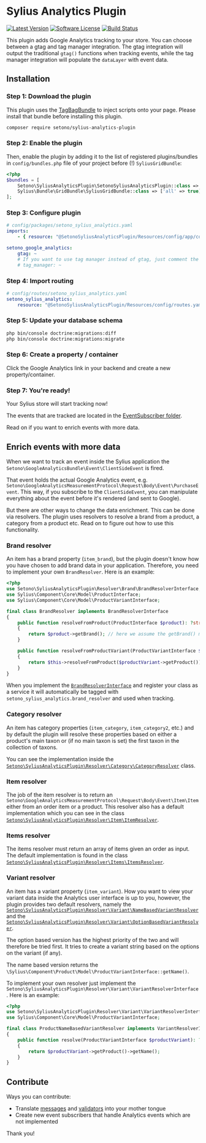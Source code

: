 # Sylius Analytics Plugin

[![Latest Version][ico-version]][link-packagist]
[![Software License][ico-license]](LICENSE)
[![Build Status][ico-github-actions]][link-github-actions]

This plugin adds Google Analytics tracking to your store. You can choose between a gtag and tag manager integration.
The gtag integration will output the traditional `gtag()` functions when tracking events, while the tag manager integration
will populate the `dataLayer` with event data.

## Installation

### Step 1: Download the plugin

This plugin uses the [TagBagBundle](https://github.com/Setono/TagBagBundle) to inject scripts onto your page.
Please install that bundle before installing this plugin.

```bash
composer require setono/sylius-analytics-plugin
```

### Step 2: Enable the plugin

Then, enable the plugin by adding it to the list of registered plugins/bundles
in `config/bundles.php` file of your project before (!) `SyliusGridBundle`:

```php
<?php
$bundles = [
    Setono\SyliusAnalyticsPlugin\SetonoSyliusAnalyticsPlugin::class => ['all' => true],
    Sylius\Bundle\GridBundle\SyliusGridBundle::class => ['all' => true],
];
```

### Step 3: Configure plugin

```yaml
# config/packages/setono_sylius_analytics.yaml
imports:
    - { resource: "@SetonoSyliusAnalyticsPlugin/Resources/config/app/config.yaml" }

setono_google_analytics:
    gtag: ~
    # If you want to use tag manager instead of gtag, just comment the line above and remove the comment below
    # tag_manager: ~
```

### Step 4: Import routing

```yaml
# config/routes/setono_sylius_analytics.yaml
setono_sylius_analytics:
    resource: "@SetonoSyliusAnalyticsPlugin/Resources/config/routes.yaml"
```

### Step 5: Update your database schema

```bash
php bin/console doctrine:migrations:diff
php bin/console doctrine:migrations:migrate
```

### Step 6: Create a property / container
Click the Google Analytics link in your backend and create a new property/container.

### Step 7: You're ready!
Your Sylius store will start tracking now!

The events that are tracked are located in the [EventSubscriber folder](src/EventSubscriber).

Read on if you want to enrich events with more data.

## Enrich events with more data
When we want to track an event inside the Sylius application the `Setono\GoogleAnalyticsBundle\Event\ClientSideEvent` is fired.

That event holds the actual Google Analytics event, e.g. `Setono\GoogleAnalyticsMeasurementProtocol\Request\Body\Event\PurchaseEvent`.
This way, if you subscribe to the `ClientSideEvent`, you can manipulate everything about the event before it's rendered (and sent to Google).

But there are other ways to change the data enrichment. This can be done via resolvers. The plugin uses resolvers to
resolve a brand from a product, a category from a product etc. Read on to figure out how to use this functionality.

### Brand resolver
An item has a brand property (`item_brand`), but the plugin doesn't know how you have chosen to
add brand data in your application. Therefore, you need to implement your own `BrandResolver`. Here is an example:

```php
<?php
use Setono\SyliusAnalyticsPlugin\Resolver\Brand\BrandResolverInterface;
use Sylius\Component\Core\Model\ProductInterface;
use Sylius\Component\Core\Model\ProductVariantInterface;

final class BrandResolver implements BrandResolverInterface
{
    public function resolveFromProduct(ProductInterface $product): ?string
    {
        return $product->getBrand(); // here we assume the getBrand() method will return a brand name or null (if not set)
    }

    public function resolveFromProductVariant(ProductVariantInterface $productVariant): ?string
    {
        return $this->resolveFromProduct($productVariant->getProduct());
    }
}
```

When you implement the [`BrandResolverInterface`](src/Resolver/Brand/BrandResolverInterface.php) and register your class as a service it will automatically
be tagged with `setono_sylius_analytics.brand_resolver` and used when tracking.

### Category resolver
An item has category properties (`item_category`, `item_category2`, etc.) and by default the plugin will resolve these
properties based on either a product's main taxon or (if no main taxon is set) the first taxon in the collection of taxons.

You can see the implementation inside the
[`Setono\SyliusAnalyticsPlugin\Resolver\Category\CategoryResolver`](src/Resolver/Category/CategoryResolver.php) class.

### Item resolver
The job of the item resolver is to return an `Setono\GoogleAnalyticsMeasurementProtocol\Request\Body\Event\Item\Item`
either from an order item or a product. This resolver also has a default implementation which you can see in the class
[`Setono\SyliusAnalyticsPlugin\Resolver\Item\ItemResolver`](src/Resolver/Item/ItemResolver.php).

### Items resolver
The items resolver must return an array of items given an order as input. The default implementation is found in the class
[`Setono\SyliusAnalyticsPlugin\Resolver\Items\ItemsResolver`](src/Resolver/Items/ItemsResolver.php).

### Variant resolver
An item has a variant property (`item_variant`). How you want to view your variant data inside the Analytics
user interface is up to you, however, the plugin provides two default resolvers, namely the
[`Setono\SyliusAnalyticsPlugin\Resolver\Variant\NameBasedVariantResolver`](src/Resolver/Variant/NameBasedVariantResolver.php)
and the [`Setono\SyliusAnalyticsPlugin\Resolver\Variant\OptionBasedVariantResolver`](src/Resolver/Variant/OptionBasedVariantResolver.php).

The option based version has the highest priority of the two and will therefore be tried first. It tries to create a
variant string based on the options on the variant (if any).

The name based version returns the `\Sylius\Component\Product\Model\ProductVariantInterface::getName()`.

To implement your own resolver just implement the `Setono\SyliusAnalyticsPlugin\Resolver\Variant\VariantResolverInterface`.
Here is an example:

```php
<?php
use Setono\SyliusAnalyticsPlugin\Resolver\Variant\VariantResolverInterface;
use Sylius\Component\Core\Model\ProductVariantInterface;

final class ProductNameBasedVariantResolver implements VariantResolverInterface
{
    public function resolve(ProductVariantInterface $productVariant): ?string
    {
        return $productVariant->getProduct()->getName();
    }
}
```

## Contribute
Ways you can contribute:
* Translate [messages](src/Resources/translations/messages.en.yaml) and [validators](src/Resources/translations/validators.en.yaml) into your mother tongue
* Create new event subscribers that handle Analytics events which are not implemented

Thank you!

[ico-version]: https://poser.pugx.org/setono/sylius-analytics-plugin/v/stable
[ico-license]: https://poser.pugx.org/setono/sylius-analytics-plugin/license
[ico-github-actions]: https://github.com/Setono/SyliusAnalyticsPlugin/workflows/build/badge.svg

[link-packagist]: https://packagist.org/packages/setono/sylius-analytics-plugin
[link-github-actions]: https://github.com/Setono/SyliusAnalyticsPlugin/actions
